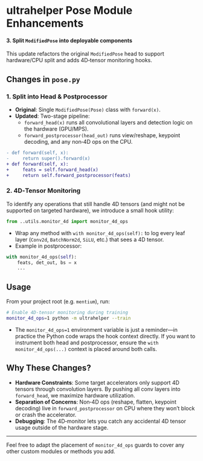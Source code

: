 # ultrahelper Pose Module Enhancements
#### 3. Split `ModifiedPose` into deployable components

This update refactors the original `ModifiedPose` head to support hardware/CPU split and adds 4D‑tensor monitoring hooks.

## Changes in `pose.py`

### 1. Split into Head & Postprocessor

- **Original**: Single `ModifiedPose(Pose)` class with `forward(x)`.
- **Updated**: Two-stage pipeline:
  - `forward_head(x)` runs all convolutional layers and detection logic on the hardware (GPU/MPS).
  - `forward_postprocessor(head_out)` runs view/reshape, keypoint decoding, and any non‑4D ops on the CPU.

```diff
- def forward(self, x):
-     return super().forward(x)
+ def forward(self, x):
+     feats = self.forward_head(x)
+     return self.forward_postprocessor(feats)
```

### 2. 4D‑Tensor Monitoring

To identify any operations that still handle 4D tensors (and might not be supported on targeted hardware), we introduce a small hook utility:

```python
from ..utils.monitor_4d import monitor_4d_ops
```

- Wrap any method with `with monitor_4d_ops(self):` to log every leaf layer (`Conv2d`, `BatchNorm2d`, `SiLU`, etc.) that sees a 4D tensor.
- Example in postprocessor:

```python
with monitor_4d_ops(self):
    feats, det_out, bs = x
    ...
```

## Usage

From your project root (e.g. `mentium`), run:

```bash
# Enable 4D‑tensor monitoring during training
monitor_4d_ops=1 python -m ultrahelper --train
```

- The `monitor_4d_ops=1` environment variable is just a reminder—in practice the Python code wraps the hook context directly. If you want to instrument both head and postprocessor, ensure the `with monitor_4d_ops(...)` context is placed around both calls.

## Why These Changes?

- **Hardware Constraints**: Some target accelerators only support 4D tensors through convolution layers. By pushing all conv layers into `forward_head`, we maximize hardware utilization.
- **Separation of Concerns**: Non‑4D ops (reshape, flatten, keypoint decoding) live in `forward_postprocessor` on CPU where they won’t block or crash the accelerator.
- **Debugging**: The 4D‑monitor lets you catch any accidental 4D tensor usage outside of the hardware stage.

---

Feel free to adapt the placement of `monitor_4d_ops` guards to cover any other custom modules or methods you add.

